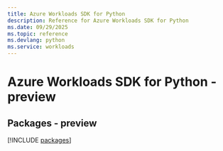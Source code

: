 ```yaml
---
title: Azure Workloads SDK for Python
description: Reference for Azure Workloads SDK for Python
ms.date: 09/29/2025
ms.topic: reference
ms.devlang: python
ms.service: workloads
---
```

# Azure Workloads SDK for Python - preview
## Packages - preview
[!INCLUDE [packages](workloads-index.md)]